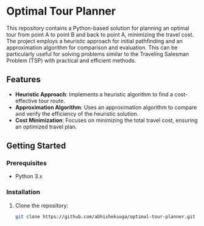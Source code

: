 
# Optimal Tour Planner

This repository contains a Python-based solution for planning an optimal tour from point A to point B and back to point A, minimizing the travel cost. The project employs a heuristic approach for initial pathfinding and an approximation algorithm for comparison and evaluation. This can be particularly useful for solving problems similar to the Traveling Salesman Problem (TSP) with practical and efficient methods.

## Features
- **Heuristic Approach**: Implements a heuristic algorithm to find a cost-effective tour route.
- **Approximation Algorithm**: Uses an approximation algorithm to compare and verify the efficiency of the heuristic solution.
- **Cost Minimization**: Focuses on minimizing the total travel cost, ensuring an optimized travel plan.

## Getting Started
### Prerequisites
- Python 3.x

### Installation
1. Clone the repository:
   ```sh
   git clone https://github.com/abhisheksuga/optimal-tour-planner.git
